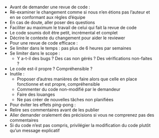-	Avant de demander une revue de code :
  -	Ré-examiner le changement comme si nous n’en étions pas l’auteur et en se conformant aux règles d’équipe
  -	En cas de doute, aller poser des questions
  -	Faciliter au maximum le travail de celui qui fait la revue de code
  -	Le code soumis doit être petit, incrémental et complet
  -	Décrire le contexte du changement pour aider le reviewer
-	Pour une revue de code efficace :
  -	Se limiter dans le temps : pas plus de 6 heures par semaines
  -	Se limiter dans le scope : 
    - Y a-t-il des bugs ? Des cas non gérés ? Des vérifications non-faites ?
   - Le code est-il propre ? Compréhensible ?
   - Inutile :
     - Proposer d’autres manières de faire alors que celle en place fonctionne et est propre, compréhensible
     - Commenter du code non-modifié par le demandeur
     - Faire des louanges
     - Ne pas créer de nouvelles tâches non planifiées
-	Pour éviter les effets ping-pong :
  -	Relire ses commentaires avant de les publier 
  -	Aller demander oralement des précisions si vous ne comprenez pas des commentaires
  -	Si du code n’est pas compris, privilégier la modification du code plutôt qu’un message explicatif

